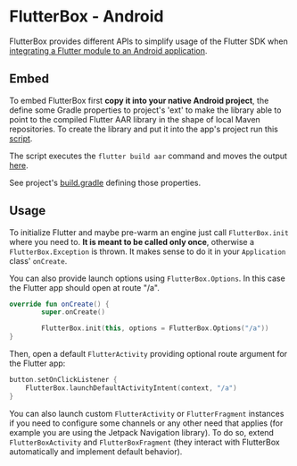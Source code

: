 # FlutterBox - Android

FlutterBox provides different APIs to simplify usage of the Flutter SDK when [integrating a Flutter module to an Android application](https://docs.flutter.dev/development/add-to-app/android/project-setup).

## Embed
To embed FlutterBox first **copy it into your native Android project**, the define some Gradle properties to project's 'ext' to make the library able to point to the compiled Flutter AAR library in the shape of local Maven repositories.
To create the library and put it into the app's project run this [script](../../FlutterModule/buildAarIntoAndroidProject.sh).

The script executes the `flutter build aar` command and moves the output [here](../flutter/).

See project's [build.gradle](../build.gradle) defining those properties.

## Usage

To initialize Flutter and maybe pre-warm an engine just call `FlutterBox.init` where you need to.
**It is meant to be called only once**, otherwise a `FlutterBox.Exception` is thrown.
It makes sense to do it in your `Application` class' `onCreate`.

You can also provide launch options using `FlutterBox.Options`. In this case the Flutter app should open at route "/a".

``` kotlin
override fun onCreate() {
        super.onCreate()

        FlutterBox.init(this, options = FlutterBox.Options("/a"))
}
```

Then, open a default `FlutterActivity` providing optional route argument for the Flutter app:
``` kotlin
button.setOnClickListener {
    FlutterBox.launchDefaultActivityIntent(context, "/a")
}
```

You can also launch custom `FlutterActivity` or `FlutterFragment` instances if you need to configure some channels or any other need that applies (for example you are using the Jetpack Navigation library).
To do so, extend `FlutterBoxActivity` and `FlutterBoxFragment` (they interact with FlutterBox automatically and implement default behavior).